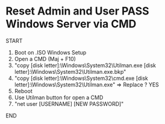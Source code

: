 # Reset Admin and User PASS Windows Server via CMD

START

1. Boot on .ISO Windows Setup
2. Open a CMD (Maj + F10)
3. "copy [disk letter]:\Windows\System32\Utilman.exe [disk letter]:\Windows\System32\Utilman.exe.bkp"
4. "copy [disk letter]:\Windows\System32\cmd.exe [disk letter]:\Windows\System32\Utilman.exe"
   => Replace ? YES
5. Reboot
6. Use Utilman button for open a CMD
7. "net user [USERNAME] [NEW PASSWORD]"

END
